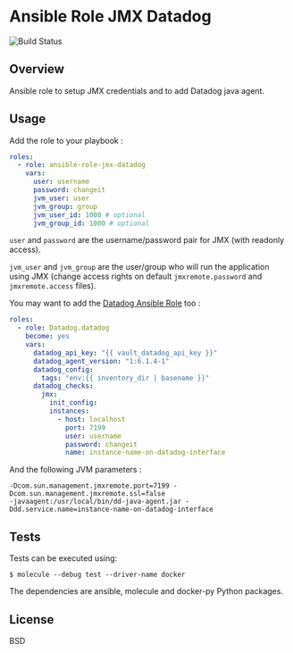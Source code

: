 # Ansible Role JMX Datadog

![Build Status](https://travis-ci.org/peopledoc/ansible-role-jmx-datadog.svg?branch=master)

Overview
--------
Ansible role to setup JMX credentials and to add Datadog java agent.

Usage
-----

Add the role to your playbook :

```yaml
roles:
  - role: ansible-role-jmx-datadog
    vars:
      user: username
      password: changeit
      jvm_user: user
      jvm_group: group
      jvm_user_id: 1000 # optional
      jvm_group_id: 1000 # optional
```

`user` and `password` are the username/password pair for JMX (with readonly access).

`jvm_user` and `jvm_group` are the user/group who will run the application using JMX
(change access rights on default `jmxremote.password` and `jmxremote.access` files).

You may want to add the [Datadog Ansible Role](https://github.com/DataDog/ansible-datadog) too :

```yaml
roles:
  - role: Datadog.datadog
    become: yes
    vars:
      datadog_api_key: "{{ vault_datadog_api_key }}"
      datadog_agent_version: "1:6.1.4-1"
      datadog_config:
        tags: "env:{{ inventory_dir | basename }}"
      datadog_checks:
        jmx:
          init_config:
          instances:
            - host: localhost
              port: 7199
              user: username
              password: changeit
              name: instance-name-on-datadog-interface
```

And the following JVM parameters :

```
-Dcom.sun.management.jmxremote.port=7199 -Dcom.sun.management.jmxremote.ssl=false
-javaagent:/usr/local/bin/dd-java-agent.jar -Ddd.service.name=instance-name-on-datadog-interface
```

Tests
-----

Tests can be executed using:

`$ molecule --debug test --driver-name docker`

The dependencies are ansible, molecule and docker-py Python packages.

License
-------
BSD
